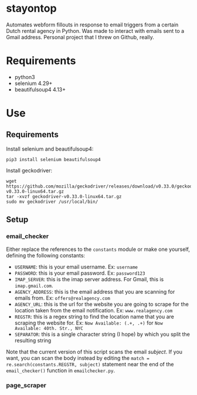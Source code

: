 # stayontop
Automates webform fillouts in response to email triggers from a certain Dutch rental agency in Python. Was made to interact with emails sent to a Gmail address. Personal project that I threw on Github, really.

# Requirements
- python3
- selenium 4.29+
- beautifulsoup4 4.13+

# Use
## Requirements
Install selenium and beautifulsoup4:

`pip3 install selenium beautifulsoup4`

Install geckodriver:

    wget https://github.com/mozilla/geckodriver/releases/download/v0.33.0/geckodriver-v0.33.0-linux64.tar.gz
    tar -xvzf geckodriver-v0.33.0-linux64.tar.gz
    sudo mv geckodriver /usr/local/bin/

## Setup
### email_checker
Either replace the references to the `constants` module or make one yourself, defining the following constants:
- `USERNAME`: this is your email username. Ex: `username`
- `PASSWORD`: this is your email password. Ex: `password123`
- `IMAP_SERVER`: this is the imap server address. For Gmail, this is `imap.gmail.com`. 
- `AGENCY_ADDRESS`: this is the email address that you are scanning for emails from. Ex: `offers@realagency.com`
- `AGENCY_URL`: this is the url for the website you are going to scrape for the location taken from the email notification. Ex: `www.realagency.com`
- `REGSTR`: this is a regex string to find the location name that you are scraping the website for. Ex: `Now Available: (.+, .+)` for `Now Available: 40th. Str., NYC`
- `SEPARATOR`: this is a single character string (I hope) by which you split the resulting string

Note that the current version of this script scans the email *subject*. If you want, you can scan the body instead by editing the `match = re.search(constants.REGSTR, subject)` statement near the end of the `email_checker()` function in `emailchecker.py`.

### page_scraper
